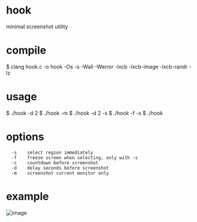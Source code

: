 # hook
minimal screenshot utility

# compile
$ clang hook.c -o hook -Os -s -Wall -Werror -lxcb -lxcb-image -lxcb-randr -lz

# usage
$ ./hook -d 2
$ ./hook -m
$ ./hook -d 2 -s
$ ./hook -f -s
$ ./hook

# options
```
  -s    select region immediately
  -f    freeze screen when selecting, only with -s
  -c    countdown before screenshot
  -d    delay seconds before screenshot
  -m    screenshot current monitor only
```

# example
![image](https://github.com/user-attachments/assets/51e479ff-df0b-481d-b8fc-f7f4f1471adc)
